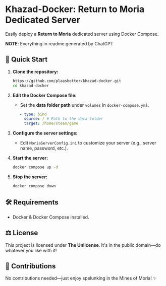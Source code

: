 # Khazad-Docker: Return to Moria Dedicated Server

Easily deploy a **Return to Moria** dedicated server using Docker Compose.

**NOTE**: Everything in readme generated by ChatGPT

## 🚀 Quick Start

1. **Clone the repository:**  

   ```bash
   https://github.com/plaasbotter/khazad-docker.git
   cd khazad-docker
   ```

2. **Edit the Docker Compose file:**  
   - Set the **data folder path** under `volumes` in `docker-compose.yml`.

   ```yaml
      - type: bind
        source: / # Path to the data folder
        target: /home/steam/game
   ```

3. **Configure the server settings:**  
   - Edit `MoriaServerConfig.ini` to customize your server (e.g., server name, password, etc.).

4. **Start the server:**  

   ```bash
   docker compose up -d
   ```

5. **Stop the server:**  

   ```bash
   docker compose down
   ```

## 🛠️ Requirements

- Docker & Docker Compose installed.

## ⚖️ License

This project is licensed under **The Unlicense**. It's in the public domain—do whatever you like with it!

## 💬 Contributions

No contributions needed—just enjoy spelunking in the Mines of Moria! ✨
